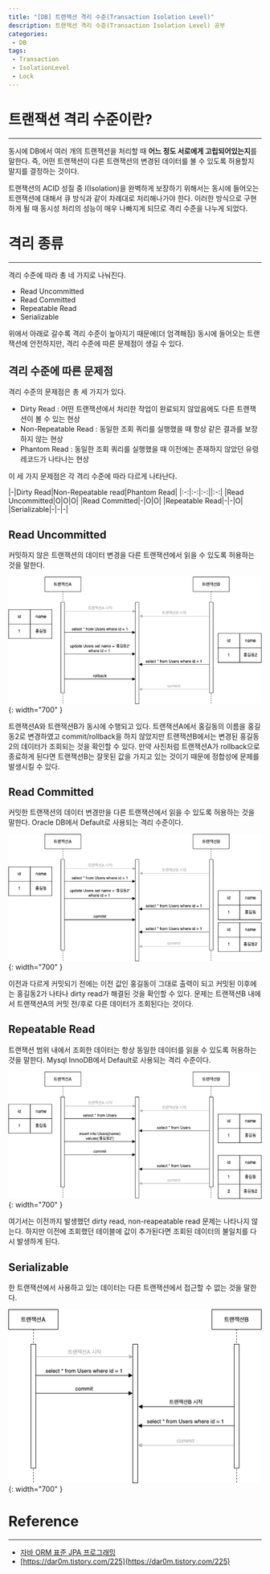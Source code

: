 ```yaml
---
title: "[DB] 트랜잭션 격리 수준(Transaction Isolation Level)"
description: 트랜잭션 격리 수준(Transaction Isolation Level) 공부
categories:
 - DB
tags:
 - Transaction
 - IsolationLevel
 - Lock
---
```


# 트랜잭션 격리 수준이란?

<hr>

동시에 DB에서 여러 개의 트랜잭션을 처리할 때 **어느 정도 서로에게 고립되어있는지**를 말한다. 즉, 어떤 트랜잭션이 다른 트랜잭션의 변경된 데이터를 볼 수 있도록 허용할지 말지를 결정하는 것이다.

트랜잭션의 ACID 성질 중 I(Isolation)을 완벽하게 보장하기 위해서는 동시에 들어오는 트랜잭션에 대해서 큐 방식과 같이 차례대로 처리해나가야 한다. 이러한 방식으로 구현하게 될 때 동시성 처리의 성능이 매우 나빠지게 되므로 격리 수준을 나누게 되었다.

# 격리 종류

<hr>

격리 수준에 따라 총 네 가지로 나눠진다.

- Read Uncommitted
- Read Committed
- Repeatable Read
- Serializable

위에서 아래로 갈수록 격리 수준이 높아지기 때문에(더 엄격해짐) 동시에 들어오는 트랜잭션에 안전하지만, 격리 수준에 따른 문제점이 생길 수 있다.

## 격리 수준에 따른 문제점

격리 수준의 문제점은 총 세 가지가 있다.

- Dirty Read : 어떤 트랜잭션에서 처리한 작업이 완료되지 않았음에도 다른 트랜잭션이 볼 수 있는 현상
- Non-Repeatable Read : 동일한 조회 쿼리를 실행했을 때 항상 같은 결과를 보장하지 않는 현상
- Phantom Read : 동일한 조회 쿼리를 실행했을 때 이전에는 존재하지 않았던 유령 레코드가 나타나는 현상

이 세 가지 문제점은 각 격리 수준에 따라 다르게 나타난다.

|-|Dirty Read|Non-Repeatable read|Phantom Read|
|:-:|:-:|:-:||:-:|
|Read Uncommitted|O|O|O|
|Read Committed|-|O|O|
|Repeatable Read|-|-|O|
|Serializable|-|-|-|

## Read Uncommitted

커밋하지 않은 트랜잭션의 데이터 변경을 다른 트랜잭션에서 읽을 수 있도록 허용하는 것을 말한다.

![readUncommitted](/assets/postImages/TransactionIsolationLevel/readUncommitted.png){: width="700" }

트랜잭션A와 트랜잭션B가 동시에 수행되고 있다. 트랜잭션A에서 홍길동의 이름을 홍길동2로 변경하였고 commit/rollback을 하지 않았지만 트랜잭션B에서는 변경된 홍길동2의 데이터가 조회되는 것을 확인할 수 있다. 만약 사진처럼 트랜잭션A가 rollback으로 종료하게 된다면 트랜잭션B는 잘못된 값을 가지고 있는 것이기 때문에 정합성에 문제를 발생시킬 수 있다.

## Read Committed

커밋한 트랜잭션의 데이터 변경만을 다른 트랜잭션에서 읽을 수 있도록 허용하는 것을 말한다. Oracle DB에서 Default로 사용되는 격리 수준이다.

![readUncommitted](/assets/postImages/TransactionIsolationLevel/readCommitted.png){: width="700" }

이전과 다르게 커밋되기 전에는 이전 값인 홍길동이 그대로 출력이 되고 커밋된 이후에는 홍길동2가 나타나 dirty read가 해결된 것을 확인할 수 있다. 문제는 트랜잭션B 내에서 트랜잭션A의 커밋 전/후로 다른 데이터가 조회된다는 것이다. 

## Repeatable Read

트랜잭션 범위 내에서 조회한 데이터는 항상 동일한 데이터를 읽을 수 있도록 허용하는 것을 말한다. Mysql InnoDB에서 Default로 사용되는 격리 수준이다.

![readUncommitted](/assets/postImages/TransactionIsolationLevel/repeatableRead.png){: width="700" }

여기서는 이전까지 발생했던 dirty read, non-reapeatable read 문제는 나타나지 않는다. 하지만 이전에 조회했던 테이블에 값이 추가된다면 조회된 데이터의 불일치를 다시 발생하게 된다.

## Serializable

한 트랜잭션에서 사용하고 있는 데이터는 다른 트랜잭션에서 접근할 수 없는 것을 말한다.

![readUncommitted](/assets/postImages/TransactionIsolationLevel/serializable.png){: width="700" }

# Reference

<hr>

- [자바 ORM 표준 JPA 프로그래밍](https://book.naver.com/bookdb/book_detail.nhn?bid=9252528)
- [https://dar0m.tistory.com/225](https://dar0m.tistory.com/225)
